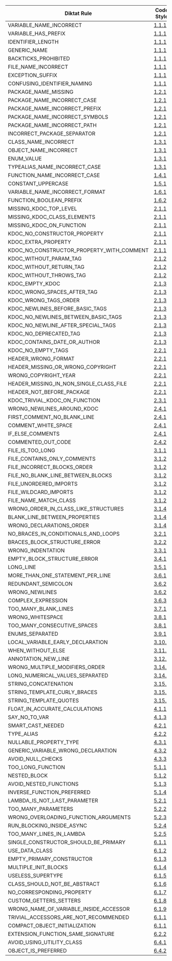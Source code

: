 | Diktat Rule | Code Style | Auto-fixed? | Chapter |
| ----------------------------------------- | ------ | --- | --------- |
| VARIABLE_NAME_INCORRECT | [1.1.1](guide/diktat-coding-convention.md#r1.1.1) | no | Naming |
| VARIABLE_HAS_PREFIX | [1.1.1](guide/diktat-coding-convention.md#r1.1.1) | yes | Naming |
| IDENTIFIER_LENGTH | [1.1.1](guide/diktat-coding-convention.md#r1.1.1) | no | Naming |
| GENERIC_NAME | [1.1.1](guide/diktat-coding-convention.md#r1.1.1) | yes | Naming |
| BACKTICKS_PROHIBITED | [1.1.1](guide/diktat-coding-convention.md#r1.1.1) | no | Naming |
| FILE_NAME_INCORRECT | [1.1.1](guide/diktat-coding-convention.md#r1.1.1) | yes | Naming |
| EXCEPTION_SUFFIX | [1.1.1](guide/diktat-coding-convention.md#r1.1.1) | yes | Naming |
| CONFUSING_IDENTIFIER_NAMING | [1.1.1](guide/diktat-coding-convention.md#r1.1.1) | no | Naming |
| PACKAGE_NAME_MISSING | [1.2.1](guide/diktat-coding-convention.md#r1.2.1) | yes | Naming |
| PACKAGE_NAME_INCORRECT_CASE | [1.2.1](guide/diktat-coding-convention.md#r1.2.1) | yes | Naming |
| PACKAGE_NAME_INCORRECT_PREFIX | [1.2.1](guide/diktat-coding-convention.md#r1.2.1) | yes | Naming |
| PACKAGE_NAME_INCORRECT_SYMBOLS | [1.2.1](guide/diktat-coding-convention.md#r1.2.1) | no | Naming |
| PACKAGE_NAME_INCORRECT_PATH | [1.2.1](guide/diktat-coding-convention.md#r1.2.1) | yes | Naming |
| INCORRECT_PACKAGE_SEPARATOR | [1.2.1](guide/diktat-coding-convention.md#r1.2.1) | yes | Naming |
| CLASS_NAME_INCORRECT | [1.3.1](guide/diktat-coding-convention.md#r1.3.1) | yes | Naming |
| OBJECT_NAME_INCORRECT | [1.3.1](guide/diktat-coding-convention.md#r1.3.1) | yes | Naming |
| ENUM_VALUE | [1.3.1](guide/diktat-coding-convention.md#r1.3.1) | yes | Naming |
| TYPEALIAS_NAME_INCORRECT_CASE | [1.3.1](guide/diktat-coding-convention.md#r1.3.1) | yes | Naming |
| FUNCTION_NAME_INCORRECT_CASE | [1.4.1](guide/diktat-coding-convention.md#r1.4.1) | yes | Naming |
| CONSTANT_UPPERCASE | [1.5.1](guide/diktat-coding-convention.md#r1.5.1) | yes | Naming |
| VARIABLE_NAME_INCORRECT_FORMAT | [1.6.1](guide/diktat-coding-convention.md#r1.6.1) | yes | Naming |
| FUNCTION_BOOLEAN_PREFIX | [1.6.2](guide/diktat-coding-convention.md#r1.6.2) | yes | Naming |
| MISSING_KDOC_TOP_LEVEL | [2.1.1](guide/diktat-coding-convention.md#r2.1.1) | no | Comments |
| MISSING_KDOC_CLASS_ELEMENTS | [2.1.1](guide/diktat-coding-convention.md#r2.1.1) | no | Comments |
| MISSING_KDOC_ON_FUNCTION | [2.1.1](guide/diktat-coding-convention.md#r2.1.1) | yes | Comments |
| KDOC_NO_CONSTRUCTOR_PROPERTY | [2.1.1](guide/diktat-coding-convention.md#r2.1.1) | yes | Comments |
| KDOC_EXTRA_PROPERTY | [2.1.1](guide/diktat-coding-convention.md#r2.1.1) | no | Comments |
| KDOC_NO_CONSTRUCTOR_PROPERTY_WITH_COMMENT | [2.1.1](guide/diktat-coding-convention.md#r2.1.1) | yes | Comments |
| KDOC_WITHOUT_PARAM_TAG | [2.1.2](guide/diktat-coding-convention.md#r2.1.2) | yes | Comments |
| KDOC_WITHOUT_RETURN_TAG | [2.1.2](guide/diktat-coding-convention.md#r2.1.2) | yes | Comments |
| KDOC_WITHOUT_THROWS_TAG | [2.1.2](guide/diktat-coding-convention.md#r2.1.2) | yes | Comments |
| KDOC_EMPTY_KDOC | [2.1.3](guide/diktat-coding-convention.md#r2.1.3) | no | Comments |
| KDOC_WRONG_SPACES_AFTER_TAG | [2.1.3](guide/diktat-coding-convention.md#r2.1.3) | yes | Comments |
| KDOC_WRONG_TAGS_ORDER | [2.1.3](guide/diktat-coding-convention.md#r2.1.3) | yes | Comments |
| KDOC_NEWLINES_BEFORE_BASIC_TAGS | [2.1.3](guide/diktat-coding-convention.md#r2.1.3) | yes | Comments |
| KDOC_NO_NEWLINES_BETWEEN_BASIC_TAGS | [2.1.3](guide/diktat-coding-convention.md#r2.1.3) | yes | Comments |
| KDOC_NO_NEWLINE_AFTER_SPECIAL_TAGS | [2.1.3](guide/diktat-coding-convention.md#r2.1.3) | yes | Comments |
| KDOC_NO_DEPRECATED_TAG | [2.1.3](guide/diktat-coding-convention.md#r2.1.3) | yes | Comments |
| KDOC_CONTAINS_DATE_OR_AUTHOR | [2.1.3](guide/diktat-coding-convention.md#r2.1.3) | no | Comments |
| KDOC_NO_EMPTY_TAGS | [2.2.1](guide/diktat-coding-convention.md#r2.2.1) | no | Comments |
| HEADER_WRONG_FORMAT | [2.2.1](guide/diktat-coding-convention.md#r2.2.1) | yes | Comments |
| HEADER_MISSING_OR_WRONG_COPYRIGHT | [2.2.1](guide/diktat-coding-convention.md#r2.2.1) | yes | Comments |
| WRONG_COPYRIGHT_YEAR | [2.2.1](guide/diktat-coding-convention.md#r2.2.1) | yes | Comments |
| HEADER_MISSING_IN_NON_SINGLE_CLASS_FILE | [2.2.1](guide/diktat-coding-convention.md#r2.2.1) | no | Comments |
| HEADER_NOT_BEFORE_PACKAGE | [2.2.1](guide/diktat-coding-convention.md#r2.2.1) | yes | Comments |
| KDOC_TRIVIAL_KDOC_ON_FUNCTION | [2.3.1](guide/diktat-coding-convention.md#r2.3.1) | no | Comments |
| WRONG_NEWLINES_AROUND_KDOC | [2.4.1](guide/diktat-coding-convention.md#r2.4.1) | yes | Comments |
| FIRST_COMMENT_NO_BLANK_LINE | [2.4.1](guide/diktat-coding-convention.md#r2.4.1) | yes | Comments |
| COMMENT_WHITE_SPACE | [2.4.1](guide/diktat-coding-convention.md#r2.4.1) | yes | Comments |
| IF_ELSE_COMMENTS | [2.4.1](guide/diktat-coding-convention.md#r2.4.1) | yes | Comments |
| COMMENTED_OUT_CODE | [2.4.2](guide/diktat-coding-convention.md#r2.4.2) | no | Comments |
| FILE_IS_TOO_LONG | [3.1.1](guide/diktat-coding-convention.md#r3.1.1) | no | General |
| FILE_CONTAINS_ONLY_COMMENTS | [3.1.2](guide/diktat-coding-convention.md#r3.1.2) | no | General |
| FILE_INCORRECT_BLOCKS_ORDER | [3.1.2](guide/diktat-coding-convention.md#r3.1.2) | yes | General |
| FILE_NO_BLANK_LINE_BETWEEN_BLOCKS | [3.1.2](guide/diktat-coding-convention.md#r3.1.2) | yes | General |
| FILE_UNORDERED_IMPORTS | [3.1.2](guide/diktat-coding-convention.md#r3.1.2) | yes | General |
| FILE_WILDCARD_IMPORTS | [3.1.2](guide/diktat-coding-convention.md#r3.1.2) | no | General |
| FILE_NAME_MATCH_CLASS | [3.1.2](guide/diktat-coding-convention.md#r3.1.2) | yes | General |
| WRONG_ORDER_IN_CLASS_LIKE_STRUCTURES | [3.1.4](guide/diktat-coding-convention.md#r3.1.4) | yes | General |
| BLANK_LINE_BETWEEN_PROPERTIES | [3.1.4](guide/diktat-coding-convention.md#r3.1.4) | yes | General |
| WRONG_DECLARATIONS_ORDER | [3.1.4](guide/diktat-coding-convention.md#r3.1.4) | yes | General |
| NO_BRACES_IN_CONDITIONALS_AND_LOOPS | [3.2.1](guide/diktat-coding-convention.md#r3.2.1) | yes | General |
| BRACES_BLOCK_STRUCTURE_ERROR | [3.2.2](guide/diktat-coding-convention.md#r3.2.2) | yes | General |
| WRONG_INDENTATION | [3.3.1](guide/diktat-coding-convention.md#r3.3.1) | yes | General |
| EMPTY_BLOCK_STRUCTURE_ERROR | [3.4.1](guide/diktat-coding-convention.md#r3.4.1) | yes | General |
| LONG_LINE | [3.5.1](guide/diktat-coding-convention.md#r3.5.1) | yes | General |
| MORE_THAN_ONE_STATEMENT_PER_LINE | [3.6.1](guide/diktat-coding-convention.md#r3.6.1) | yes | General |
| REDUNDANT_SEMICOLON | [3.6.2](guide/diktat-coding-convention.md#r3.6.2) | yes | General |
| WRONG_NEWLINES | [3.6.2](guide/diktat-coding-convention.md#r3.6.2) | yes | General |
| COMPLEX_EXPRESSION | [3.6.3](guide/diktat-coding-convention.md#r3.6.3) | no | General |
| TOO_MANY_BLANK_LINES | [3.7.1](guide/diktat-coding-convention.md#r3.7.1) | yes | General |
| WRONG_WHITESPACE | [3.8.1](guide/diktat-coding-convention.md#r3.8.1) | yes | General |
| TOO_MANY_CONSECUTIVE_SPACES | [3.8.1](guide/diktat-coding-convention.md#r3.8.1) | yes | General |
| ENUMS_SEPARATED | [3.9.1](guide/diktat-coding-convention.md#r3.9.1) | yes | General |
| LOCAL_VARIABLE_EARLY_DECLARATION | [3.10.2](guide/diktat-coding-convention.md#r3.10.2) | no | General |
| WHEN_WITHOUT_ELSE | [3.11.1](guide/diktat-coding-convention.md#r3.11.1) | yes | General |
| ANNOTATION_NEW_LINE | [3.12.1](guide/diktat-coding-convention.md#r3.12.1) | yes | General |
| WRONG_MULTIPLE_MODIFIERS_ORDER | [3.14.1](guide/diktat-coding-convention.md#r3.14.1) | yes | General |
| LONG_NUMERICAL_VALUES_SEPARATED | [3.14.2](guide/diktat-coding-convention.md#r3.14.2) | yes | General |
| STRING_CONCATENATION | [3.15.1](guide/diktat-coding-convention.md#r3.15.1) | no | General |
| STRING_TEMPLATE_CURLY_BRACES | [3.15.2](guide/diktat-coding-convention.md#r3.15.2) | yes | General |
| STRING_TEMPLATE_QUOTES | [3.15.2](guide/diktat-coding-convention.md#r3.15.2) | yes | General |
| FLOAT_IN_ACCURATE_CALCULATIONS | [4.1.1](guide/diktat-coding-convention.md#r4.1.1) | no | Variables |
| SAY_NO_TO_VAR | [4.1.3](guide/diktat-coding-convention.md#r4.1.3) | no | Variables |
| SMART_CAST_NEEDED | [4.2.1](guide/diktat-coding-convention.md#r4.2.1) | yes | Variables |
| TYPE_ALIAS | [4.2.2](guide/diktat-coding-convention.md#r4.2.2) | no | Variables |
| NULLABLE_PROPERTY_TYPE | [4.3.1](guide/diktat-coding-convention.md#r4.3.1) | yes | Variables |
| GENERIC_VARIABLE_WRONG_DECLARATION | [4.3.2](guide/diktat-coding-convention.md#r4.3.2) | yes | Variables |
| AVOID_NULL_CHECKS | [4.3.3](guide/diktat-coding-convention.md#r4.3.3) | no | Variables |
| TOO_LONG_FUNCTION | [5.1.1](guide/diktat-coding-convention.md#r5.1.1) | no | Functions |
| NESTED_BLOCK | [5.1.2](guide/diktat-coding-convention.md#r5.1.2) | no | Functions |
| AVOID_NESTED_FUNCTIONS | [5.1.3](guide/diktat-coding-convention.md#r5.1.3) | yes | Functions |
| INVERSE_FUNCTION_PREFERRED | [5.1.4](guide/diktat-coding-convention.md#r5.1.4) | yes | Functions |
| LAMBDA_IS_NOT_LAST_PARAMETER | [5.2.1](guide/diktat-coding-convention.md#r5.2.1) | no | Functions |
| TOO_MANY_PARAMETERS | [5.2.2](guide/diktat-coding-convention.md#r5.2.2) | no | Functions |
| WRONG_OVERLOADING_FUNCTION_ARGUMENTS | [5.2.3](guide/diktat-coding-convention.md#r5.2.3) | no | Functions |
| RUN_BLOCKING_INSIDE_ASYNC | [5.2.4](guide/diktat-coding-convention.md#r5.2.4) | no | Functions |
| TOO_MANY_LINES_IN_LAMBDA | [5.2.5](guide/diktat-coding-convention.md#r5.2.5) | no | Functions |
| SINGLE_CONSTRUCTOR_SHOULD_BE_PRIMARY | [6.1.1](guide/diktat-coding-convention.md#r6.1.1) | yes | Classes |
| USE_DATA_CLASS | [6.1.2](guide/diktat-coding-convention.md#r6.1.2) | no | Classes |
| EMPTY_PRIMARY_CONSTRUCTOR | [6.1.3](guide/diktat-coding-convention.md#r6.1.3) | yes | Classes |
| MULTIPLE_INIT_BLOCKS | [6.1.4](guide/diktat-coding-convention.md#r6.1.4) | yes | Classes |
| USELESS_SUPERTYPE | [6.1.5](guide/diktat-coding-convention.md#r6.1.5) | yes | Classes |
| CLASS_SHOULD_NOT_BE_ABSTRACT | [6.1.6](guide/diktat-coding-convention.md#r6.1.6) | yes | Classes |
| NO_CORRESPONDING_PROPERTY | [6.1.7](guide/diktat-coding-convention.md#r6.1.7) | no | Classes |
| CUSTOM_GETTERS_SETTERS | [6.1.8](guide/diktat-coding-convention.md#r6.1.8) | no | Classes |
| WRONG_NAME_OF_VARIABLE_INSIDE_ACCESSOR | [6.1.9](guide/diktat-coding-convention.md#r6.1.9) | no | Classes |
| TRIVIAL_ACCESSORS_ARE_NOT_RECOMMENDED | [6.1.10](guide/diktat-coding-convention.md#r6.1.10) | yes | Classes |
| COMPACT_OBJECT_INITIALIZATION | [6.1.11](guide/diktat-coding-convention.md#r6.1.11) | yes | Classes |
| EXTENSION_FUNCTION_SAME_SIGNATURE | [6.2.2](guide/diktat-coding-convention.md#r6.2.2) | no | Classes |
| AVOID_USING_UTILITY_CLASS | [6.4.1](guide/diktat-coding-convention.md#r6.4.1) | no | Classes |
| OBJECT_IS_PREFERRED | [6.4.2](guide/diktat-coding-convention.md#r6.4.2) | yes | Classes |